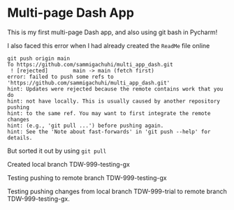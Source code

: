 # Multi-page Dash App

This is my first multi-page Dash app, and also using git bash in Pycharm!

I also faced this error when I had already created the `ReadMe` file online

```commandline
git push origin main
To https://github.com/sammigachuhi/multi_app_dash.git
 ! [rejected]        main -> main (fetch first)
error: failed to push some refs to 'https://github.com/sammigachuhi/multi_app_dash.git'
hint: Updates were rejected because the remote contains work that you do
hint: not have locally. This is usually caused by another repository pushing
hint: to the same ref. You may want to first integrate the remote changes
hint: (e.g., 'git pull ...') before pushing again.
hint: See the 'Note about fast-forwards' in 'git push --help' for details.

```
But sorted it out by using `git pull`

Created local branch TDW-999-testing-gx

Testing pushing to remote branch TDW-999-testing-gx

Testing pushing changes from local branch TDW-999-trial to remote branch TDW-999-testing-gx.



